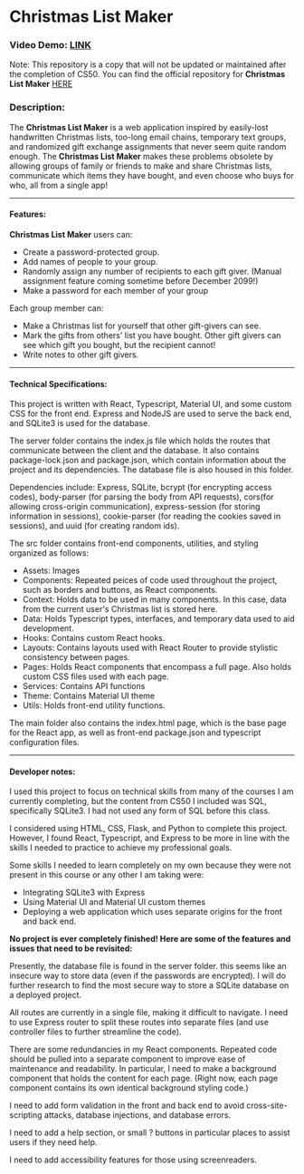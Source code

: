 # Christmas List Maker
### Video Demo: [LINK](https://youtu.be/q3dnrouoURA)


Note: This repository is a copy that will not be updated or maintained after the completion of CS50. You can find the official repository for **Christmas List Maker** [HERE](https://github.com/njhaus/christmas-list-maker)


### Description:

The **Christmas List Maker** is a web application inspired by easily-lost handwritten Christmas lists, too-long email chains, temporary text groups, and randomized gift exchange assignments that never seem quite random enough. The **Christmas List Maker** makes these problems obsolete by allowing groups of family or friends to make and share Christmas lists, communicate which items they have bought, and even choose who buys for who, all from a single app!

---

#### Features:
**Christmas List Maker** users can:
* Create a password-protected group.
* Add names of people to your group.
* Randomly assign any number of recipients to each gift giver. (Manual assignment feature coming sometime before December 2099!)
* Make a password for each member of your group
  
Each group member can:
* Make a Christmas list for yourself that other gift-givers can see.
* Mark the gifts from others' list you have bought. Other gift givers can see which gift you bought, but the recipient cannot!
* Write notes to other gift givers.

---

#### Technical Specifications:
This project is written with React, Typescript, Material UI, and some custom CSS for the front end. Express and NodeJS are used to serve the back end, and SQLite3 is used for the database.

The server folder contains the index.js file which holds the routes that communicate between the client and the database. It also contains package-lock.json and package.json, which contain information about the project and its dependencies. The database file is also housed in this folder.

Dependencies include: Express, SQLite, bcrypt (for encrypting access codes), body-parser (for parsing the body from API requests), cors(for allowing cross-origin communication), express-session (for storing information in sessions), cookie-parser (for reading the cookies saved in sessions), and uuid (for creating random ids).

The src folder contains front-end components, utilities, and styling organized as follows:
* Assets: Images
* Components: Repeated peices of code used throughout the project, such as borders and buttons, as React components.
* Context: Holds data to be used in many components. In this case, data from the current user's Christmas list is stored here.
* Data: Holds Typescript types, interfaces, and temporary data used to aid development.
* Hooks: Contains custom React hooks.
* Layouts: Contains layouts used with React Router to provide stylistic consistency between pages.
* Pages: Holds React components that encompass a full page. Also holds custom CSS files used with each page.
* Services: Contains API functions
* Theme: Contains Material UI theme
* Utils: Holds front-end utility functions.

The main folder also contains the index.html page, which is the base page for the React app, as well as front-end package.json and typescript configuration files.

---

#### Developer notes:

I used this project to focus on technical skills from many of the courses I am currently completing, but the content from CS50 I included was SQL, specifically SQLite3. I had not used any form of SQL before this class.

I considered using HTML, CSS, Flask, and Python to complete this project. However, I found React, Typescript, and Express to be more in line with the skills I needed to practice to achieve my professional goals.

Some skills I needed to learn completely on my own because they were not present in this course or any other I am taking were:
* Integrating SQLite3 with Express
* Using Material UI and Material UI custom themes
* Deploying a web application which uses separate origins for the front and back end.

**No project is ever completely finished! Here are some of the features and issues that need to be revisited:**

Presently, the database file is found in the server folder. this seems like an insecure way to store data (even if the passwords are encrypted). I will do further research to find the most secure way to store a SQLite database on a deployed project.

All routes are currently in a single file, making it difficult to navigate. I need to use Express router to split these routes into separate files (and use controller files to further streamline the code).

There are some redundancies in my React components. Repeated code should be pulled into a separate component to improve ease of maintenance and readability. In particular, I need to make a background component that holds the content for each page. (Right now, each page component contains its own identical background styling code.)

I need to add form validation in the front and back end to avoid cross-site-scripting attacks, database injections, and database errors.

I need to add a help section, or small ? buttons in particular places to assist users if they need help.

I need to add accessibility features for those using screenreaders.
